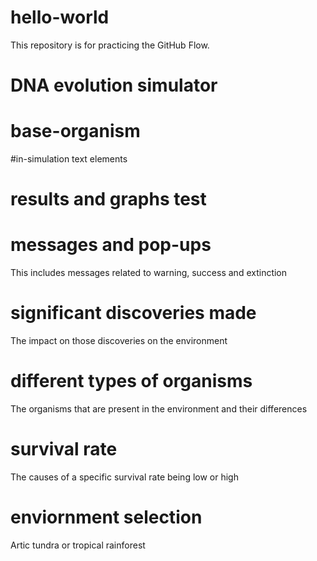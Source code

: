 # hello-world
This repository is for practicing the GitHub Flow.
# DNA evolution simulator
# base-organism
#in-simulation text elements
# results and graphs test
# messages and pop-ups
This includes messages related to warning, success and extinction
# significant discoveries made
The impact on those discoveries on the environment
# different types of organisms
The organisms that are present in the environment and their differences
# survival rate
The causes of a specific survival rate being low or high
# enviornment selection
Artic tundra or tropical rainforest
